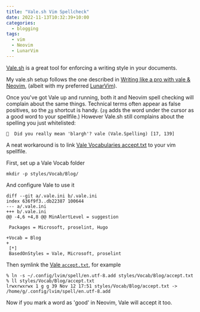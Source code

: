 ```yaml
---
title: "Vale.sh Vim Spellcheck"
date: 2022-11-13T10:32:39+10:00
categories:
  - blogging
tags:
  - vim
  - Neovim
  - LunarVim
---
```


[Vale.sh](https://vale.sh/) is a great tool for enforcing a writing style in your documents.

My vale.sh setup follows the one described in [Writing like a pro with vale & Neovim](https://bhupesh.me/writing-like-a-pro-with-vale-and-neovim/), (albeit with my preferred [LunarVim](https://www.lunarvim.org/)).

Once you've got Vale up and running, both it and Neovim spell checking will complain about the same things. Technical terms often appear as false positives, so the [`zg`](https://neovim.io/doc/user/spell.html#spell-quickstart) shortcut is handy. (`zg` adds the word under the cursor as a good word to your spellfile.) However Vale.sh still complains about the spelling you just whitelisted:

```
  Did you really mean 'blargh'? vale (Vale.Spelling) [17, 139]
```

A neat workaround is to link [Vale Vocabularies accept.txt](https://vale.sh/docs/topics/vocab/) to your vim spellfile.

First, set up a Vale Vocab folder

```
mkdir -p styles/Vocab/Blog/
```

And configure Vale to use it

```git
diff --git a/.vale.ini b/.vale.ini
index 636f9f3..db22387 100644
--- a/.vale.ini
+++ b/.vale.ini
@@ -4,6 +4,8 @@ MinAlertLevel = suggestion

 Packages = Microsoft, proselint, Hugo

+Vocab = Blog
+
 [*]
 BasedOnStyles = Vale, Microsoft, proselint
```

Then symlink the [Vale `accept.txt`](https://vale.sh/docs/topics/vocab/#file-format), for example

```
% ln -s ~/.config/lvim/spell/en.utf-8.add styles/Vocab/Blog/accept.txt
% ll styles/Vocab/Blog/accept.txt
lrwxrwxrwx 1 g g 39 Nov 12 17:51 styles/Vocab/Blog/accept.txt -> /home/g/.config/lvim/spell/en.utf-8.add
```

Now if you mark a word as 'good' in Neovim, Vale will accept it too.
